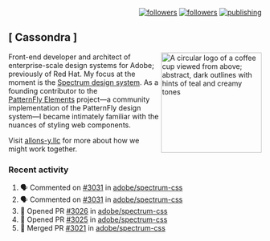 <p align="right"><a rel="me" href="https://front-end.social/@castastrophe">
    <img alt="followers" title="Follow me on Mastodon" src="https://img.shields.io/mastodon/follow/109297102751309835?domain=https%3A%2F%2Ffront-end.social&label=Follow&logo=mastodon&logoColor=white&style=for-the-badge&labelColor=008080&color=006969"/></a>
  <a href="https://codepen.io/castastrophe/">
    <img alt="followers" title="Follow me on CodePen" src="https://img.shields.io/badge/23-1?color=640464&labelColor=7c007c&style=for-the-badge&logo=codepen&label=Follow"/></a>
<a href="https://castastrophe.medium.com/">
    <img alt="publishing" title="View articles on Medium" src="https://img.shields.io/badge/107-1?color=666&labelColor=444&label=subscribe&logo=medium&logoColor=white&style=for-the-badge"/></a>
</p>

## [&nbsp;Cassondra&nbsp;]

<img align="right" src="https://github-production-user-asset-6210df.s3.amazonaws.com/1840295/253016758-ba468774-1cd3-42c2-8f43-947b5eeb5edf.png" height="200" alt="A circular logo of a coffee cup viewed from above; abstract, dark outlines with hints of teal and creamy tones">

Front-end developer and architect of enterprise-scale design systems for Adobe; previously of Red Hat. My focus at the moment is the [Spectrum design system](https://github.com/adobe/spectrum-css). As a founding contributor to the [PatternFly&nbsp;Elements](https://github.com/patternfly/patternfly-elements) project&mdash;a community implementation of the PatternFly design system&mdash;I became intimately familiar with the nuances of styling web components.

Visit [allons-y.llc](http://allons-y.llc/) for more about how we might work together.

### Recent activity

<!--START_SECTION:activity-->
1. 🗣 Commented on [#3031](https://github.com/adobe/spectrum-css/pull/3031#issuecomment-2310209318) in [adobe/spectrum-css](https://github.com/adobe/spectrum-css)
2. 🗣 Commented on [#3031](https://github.com/adobe/spectrum-css/pull/3031#issuecomment-2310198133) in [adobe/spectrum-css](https://github.com/adobe/spectrum-css)
3. 💪 Opened PR [#3026](https://github.com/adobe/spectrum-css/pull/3026) in [adobe/spectrum-css](https://github.com/adobe/spectrum-css)
4. 💪 Opened PR [#3025](https://github.com/adobe/spectrum-css/pull/3025) in [adobe/spectrum-css](https://github.com/adobe/spectrum-css)
5. 🎉 Merged PR [#3021](https://github.com/adobe/spectrum-css/pull/3021) in [adobe/spectrum-css](https://github.com/adobe/spectrum-css)
<!--END_SECTION:activity-->
